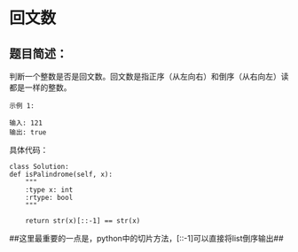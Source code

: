 # 回文数
## 题目简述：
判断一个整数是否是回文数。回文数是指正序（从左向右）和倒序（从右向左）读都是一样的整数。

    示例 1:
    
    输入: 121
    输出: true
    
具体代码：

    class Solution:
    def isPalindrome(self, x):
        """
        :type x: int
        :rtype: bool
        """
        
        return str(x)[::-1] == str(x)

##这里最重要的一点是，python中的切片方法，[::-1]可以直接将list倒序输出##
